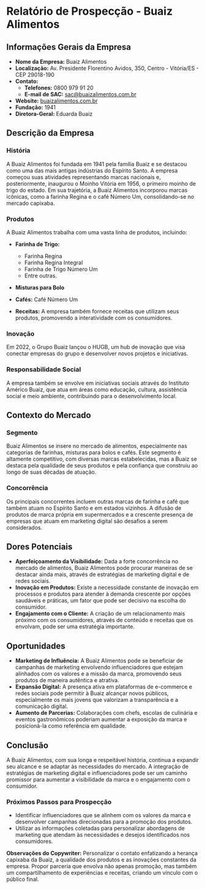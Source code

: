 # Relatório de Prospecção - Buaiz Alimentos

## Informações Gerais da Empresa

- **Nome da Empresa:** Buaiz Alimentos
- **Localização:** Av. Presidente Florentino Avidos, 350, Centro - Vitória/ES - CEP 29018-190
- **Contato:** 
  - **Telefones:** 0800 979 91 20
  - **E-mail de SAC:** sac@buaizalimentos.com.br
- **Website:** [buaizalimentos.com.br](http://www.buaizalimentos.com.br)
- **Fundação:** 1941
- **Diretora-Geral:** Eduarda Buaiz

## Descrição da Empresa

### História
A Buaiz Alimentos foi fundada em 1941 pela família Buaiz e se destacou como uma das mais antigas indústrias do Espírito Santo. A empresa começou suas atividades representando marcas nacionais e, posteriormente, inaugurou o Moinho Vitória em 1956, o primeiro moinho de trigo do estado. Em sua trajetória, a Buaiz Alimentos incorporou marcas icônicas, como a farinha Regina e o café Número Um, consolidando-se no mercado capixaba.

### Produtos
A Buaiz Alimentos trabalha com uma vasta linha de produtos, incluindo:
- **Farinha de Trigo:**
  - Farinha Regina
  - Farinha Regina Integral
  - Farinha de Trigo Número Um
  - Entre outras.
  
- **Misturas para Bolo**
- **Cafés:** Café Número Um
- **Receitas:** A empresa também fornece receitas que utilizam seus produtos, promovendo a interatividade com os consumidores.

### Inovação
Em 2022, o Grupo Buaiz lançou o HUGB, um hub de inovação que visa conectar empresas do grupo e desenvolver novos projetos e iniciativas.

### Responsabilidade Social
A empresa também se envolve em iniciativas sociais através do Instituto Américo Buaiz, que atua em áreas como educação, cultura, assistência social e meio ambiente, contribuindo para o desenvolvimento local.

## Contexto do Mercado

### Segmento
Buaiz Alimentos se insere no mercado de alimentos, especialmente nas categorias de farinhas, misturas para bolos e cafés. Este segmento é altamente competitivo, com diversas marcas estabelecidas, mas a Buaiz se destaca pela qualidade de seus produtos e pela confiança que construiu ao longo de suas décadas de atuação.

### Concorrência
Os principais concorrentes incluem outras marcas de farinha e café que também atuam no Espírito Santo e em estados vizinhos. A difusão de produtos de marca própria em supermercados e a crescente presença de empresas que atuam em marketing digital são desafios a serem considerados.

## Dores Potenciais
- **Aperfeiçoamento da Visibilidade:** Dada a forte concorrência no mercado de alimentos, Buaiz Alimentos pode procurar maneiras de se destacar ainda mais, através de estratégias de marketing digital e de redes sociais.
- **Inovação em Produtos:** Existe a necessidade constante de inovação em processos e produtos para atender à demanda crescente por opções saudáveis e práticas, um fator que pode ser decisivo na escolha do consumidor.
- **Engajamento com o Cliente:** A criação de um relacionamento mais próximo com os consumidores, através de conteúdo e receitas que os envolvam, pode ser uma estratégia importante.

## Oportunidades
- **Marketing de Influência:** A Buaiz Alimentos pode se beneficiar de campanhas de marketing envolvendo influenciadores que estejam alinhados com os valores e a missão da marca, promovendo seus produtos de maneira autêntica e atrativa.
- **Expansão Digital:** A presença ativa em plataformas de e-commerce e redes sociais pode permitir à Buaiz alcançar novos públicos, especialmente os mais jovens que valorizam a transparência e a comunicação digital.
- **Aumento de Parcerias:** Colaborações com chefs, escolas de culinária e eventos gastronômicos poderiam aumentar a exposição da marca e posicioná-la como referência em qualidade.

## Conclusão
A Buaiz Alimentos, com sua longa e respeitável história, continua a expandir seu alcance e se adaptar às necessidades do mercado. A integração de estratégias de marketing digital e influenciadores pode ser um caminho promissor para aumentar a visibilidade da marca e o engajamento com o consumidor.

### Próximos Passos para Prospecção
- Identificar influenciadores que se alinhem com os valores da marca e desenvolver campanhas direcionadas para a promoção dos produtos.
- Utilizar as informações coletadas para personalizar abordagens de marketing que atendam às necessidades e desejos identificados nos consumidores.

**Observações do Copywriter:** Personalizar o contato enfatizando a herança capixaba da Buaiz, a qualidade dos produtos e as inovações constantes da empresa. Propor parceria que envolva não apenas promoção, mas também um compartilhamento de experiências e receitas, criando um vínculo com o público final.